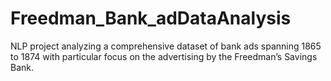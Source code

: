# Freedman_Bank_adDataAnalysis
NLP project analyzing a comprehensive dataset of bank ads spanning 1865 to 1874 with particular focus on the advertising by the Freedman’s Savings Bank.
